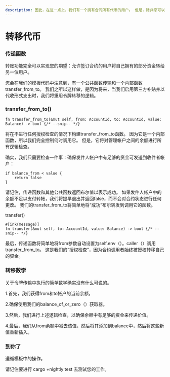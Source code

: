 ```yaml
---
description: 因此，在这一点上，我们有一个拥有合同所有代币的用户。 但是，除非您可以将其转移给其他人，否则它并不是真正有用的令牌...让我们开始吧！
---
```


# 转移代币

### 传递函数

转账功能完全可以实现您的期望：允许签订合约的用户将自己拥有的部分资金转给另一位用户。

您会在我们的模板代码中注意到，有一个公共函数传输和一个内部函数transfer\_from\_to。 我们之所以这样做，是因为将来，当我们启用第三方补贴并以代收形式支出时，我们将重用令牌转移的逻辑。



### transfer\_from\_to\(\)

```text
fn transfer_from_to(&mut self, from: AccountId, to: AccountId, value: Balance) -> bool {/* --snip-- */}
```

将在不进行任何授权检查的情况下构建transfer\_from\_to函数。 因为它是一个内部函数，所以我们完全控制何时调用它。 但是，它将对管理帐户之间的余额进行所有逻辑检查。

确实，我们只需要检查一件事：确保发件人帐户中有足够的资金可发送到收件者帐户：

```text
if balance_from < value {
    return false
}
```

请记住，传递函数和其他公共函数返回布尔值以表示成功。 如果发件人帐户中的余额不足以支付转帐，我们将提早退出并返回false，而不会对合约状态进行任何更改。 我们的transfer\_from\_to将简单地将“成功”布尔转发到调用它的函数。

transfer\(\)

```text
#[ink(message)] 
fn transfer(&mut self, to: AccountId, value: Balance) -> bool {/* --snip-- */}
```

最后，传递函数将简单地将from参数自动设置为self.env（）。caller（）调用transfer\_from\_to。 这是我们的“授权检查”，因为合约调用者始终被授权转移自己的资金。

### 转移数学

关于令牌传输中执行的简单数学确实没有什么可说的。

1.首先，我们获得from和to帐户的当前余额，

2.确保使用我们的balance\_of\_or\_zero（）获取器。

3.然后，我们进行上述逻辑检查，以确保余额中有足够的资金来传递价值。

4.最后，我们从from余额中减去该值，然后将其添加到balance中，然后将这些新值重新插入。

### 到你了

遵循模板中的操作。

请记住要进行 cargo +nightly test 去测试您的工作。

